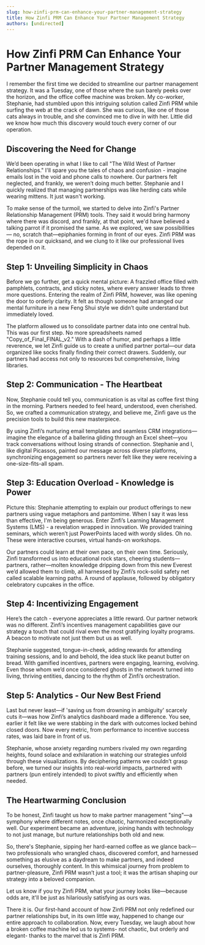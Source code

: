 ```yaml
---
slug: how-zinfi-prm-can-enhance-your-partner-management-strategy
title: How Zinfi PRM Can Enhance Your Partner Management Strategy
authors: [undirected]
---
```



# How Zinfi PRM Can Enhance Your Partner Management Strategy

I remember the first time we decided to streamline our partner management strategy. It was a Tuesday, one of those where the sun barely peeks over the horizon, and the office coffee machine was broken. My co-worker, Stephanie, had stumbled upon this intriguing solution called Zinfi PRM while surfing the web at the crack of dawn. She was curious, like one of those cats always in trouble, and she convinced me to dive in with her. Little did we know how much this discovery would touch every corner of our operation.

## Discovering the Need for Change

We’d been operating in what I like to call "The Wild West of Partner Relationships." I'll spare you the tales of chaos and confusion - imagine emails lost in the void and phone calls to nowhere. Our partners felt neglected, and frankly, we weren’t doing much better. Stephanie and I quickly realized that managing partnerships was like herding cats while wearing mittens. It just wasn't working.

To make sense of the turmoil, we started to delve into Zinfi's Partner Relationship Management (PRM) tools. They said it would bring harmony where there was discord, and frankly, at that point, we'd have believed a talking parrot if it promised the same. As we explored, we saw possibilities— no, scratch that—epiphanies forming in front of our eyes. Zinfi PRM was the rope in our quicksand, and we clung to it like our professional lives depended on it.

## Step 1: Unveiling Simplicity in Chaos

Before we go further, get a quick mental picture: A frazzled office filled with pamphlets, contracts, and sticky notes, where every answer leads to three more questions. Entering the realm of Zinfi PRM, however, was like opening the door to orderly clarity. It felt as though someone had arranged our mental furniture in a new Feng Shui style we didn’t quite understand but immediately loved.

The platform allowed us to consolidate partner data into one central hub. This was our first step. No more spreadsheets named "Copy_of_Final_FINAL_v2." With a dash of humor, and perhaps a little reverence, we let Zinfi guide us to create a unified partner portal—our data organized like socks finally finding their correct drawers. Suddenly, our partners had access not only to resources but comprehensive, living libraries.

## Step 2: Communication - The Heartbeat

Now, Stephanie could tell you, communication is as vital as coffee first thing in the morning. Partners needed to feel heard, understood, even cherished. So, we crafted a communication strategy, and believe me, Zinfi gave us the precision tools to build this new masterpiece.

By using Zinfi’s nurturing email templates and seamless CRM integrations—imagine the elegance of a ballerina gliding through an Excel sheet—you track conversations without losing strands of connection. Stephanie and I, like digital Picassos, painted our message across diverse platforms, synchronizing engagement so partners never felt like they were receiving a one-size-fits-all spam.

## Step 3: Education Overload - Knowledge is Power

Picture this: Stephanie attempting to explain our product offerings to new partners using vague metaphors and pantomime. When I say it was less than effective, I'm being generous. Enter Zinfi’s Learning Management Systems (LMS) - a revelation wrapped in innovation. We provided training seminars, which weren’t just PowerPoints laced with wordy slides. Oh no. These were interactive courses, virtual hands-on workshops.

Our partners could learn at their own pace, on their own time. Seriously, Zinfi transformed us into educational rock stars, cheering students—partners, rather—molten knowledge dripping down from this new Everest we’d allowed them to climb, all harnessed by Zinfi’s rock-solid safety net called scalable learning paths. A round of applause, followed by obligatory celebratory cupcakes in the office.

## Step 4: Incentivizing Engagement

Here’s the catch - everyone appreciates a little reward. Our partner network was no different. Zinfi’s incentives management capabilities gave our strategy a touch that could rival even the most gratifying loyalty programs. A beacon to motivate not just them but us as well.

Stephanie suggested, tongue-in-cheek, adding rewards for attending training sessions, and lo and behold, the idea stuck like peanut butter on bread. With gamified incentives, partners were engaging, learning, evolving. Even those whom we’d once considered ghosts in the network turned into living, thriving entities, dancing to the rhythm of Zinfi’s orchestration.

## Step 5: Analytics - Our New Best Friend

Last but never least—if 'saving us from drowning in ambiguity' scarcely cuts it—was how Zinfi’s analytics dashboard made a difference. You see, earlier it felt like we were stabbing in the dark with outcomes locked behind closed doors. Now every metric, from performance to incentive success rates, was laid bare in front of us.

Stephanie, whose anxiety regarding numbers rivaled my own regarding heights, found solace and exhilaration in watching our strategies unfold through these visualizations. By deciphering patterns we couldn’t grasp before, we turned our insights into real-world impacts, partnered with partners (pun entirely intended) to pivot swiftly and efficiently when needed.

## The Heartwarming Conclusion

To be honest, Zinfi taught us how to make partner management "sing"—a symphony where different notes, once chaotic, harmonized exceptionally well. Our experiment became an adventure, joining hands with technology to not just manage, but nurture relationships both old and new.

So, there's Stephanie, sipping her hard-earned coffee as we glance back—two professionals who wrangled chaos, discovered comfort, and harnessed something as elusive as a daydream to make partners, and indeed ourselves, thoroughly content. In this whimsical journey from problem to partner-pleasure, Zinfi PRM wasn’t just a tool; it was the artisan shaping our strategy into a beloved companion.

Let us know if you try Zinfi PRM, what your journey looks like—because odds are, it'll be just as hilariously satisfying as ours was.

There it is. Our first-hand account of how Zinfi PRM not only redefined our partner relationships but, in its own little way, happened to change our entire approach to collaboration. Now, every Tuesday, we laugh about how a broken coffee machine led us to systems- not chaotic, but orderly and elegant- thanks to the marvel that is Zinfi PRM.